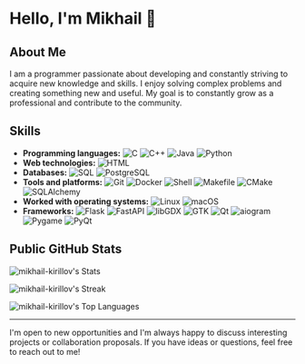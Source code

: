 # Hello, I'm Mikhail 👋

## About Me
I am a programmer passionate about developing and constantly striving to acquire new knowledge and skills. I enjoy solving complex problems and creating something new and useful. My goal is to constantly grow as a professional and contribute to the community.

## Skills
- **Programming languages:** ![C](https://img.shields.io/badge/c-%2300599C.svg?style=for-the-badge&logo=c&logoColor=white) ![C++](https://img.shields.io/badge/c++-%2300599C.svg?style=for-the-badge&logo=cplusplus&logoColor=white) ![Java](https://img.shields.io/badge/java-%23ED8B00.svg?style=for-the-badge&logo=java&logoColor=white) ![Python](https://img.shields.io/badge/python-%2314354C.svg?style=for-the-badge&logo=python&logoColor=white)
- **Web technologies:** ![HTML](https://img.shields.io/badge/html5-%23E34F26.svg?style=for-the-badge&logo=html5&logoColor=white)
- **Databases:** ![SQL](https://img.shields.io/badge/SQL-%2300f.svg?style=for-the-badge&logo=sqlite&logoColor=white) ![PostgreSQL](https://img.shields.io/badge/PostgreSQL-%23336791.svg?style=for-the-badge&logo=postgresql&logoColor=white)
- **Tools and platforms:** ![Git](https://img.shields.io/badge/git-%23F05033.svg?style=for-the-badge&logo=git&logoColor=white) ![Docker](https://img.shields.io/badge/docker-%230db7ed.svg?style=for-the-badge&logo=docker&logoColor=white) ![Shell](https://img.shields.io/badge/shell_script-%23121011.svg?style=for-the-badge&logo=gnu-bash&logoColor=white) ![Makefile](https://img.shields.io/badge/makefile-%234D5250.svg?style=for-the-badge&logo=gnu&logoColor=white) ![CMake](https://img.shields.io/badge/CMake-%23008FBA.svg?style=for-the-badge&logo=cmake&logoColor=white) ![SQLAlchemy](https://img.shields.io/badge/SQLAlchemy-%23FCC624.svg?style=for-the-badge&logo=sqlalchemy&logoColor=white)
- **Worked with operating systems:** ![Linux](https://img.shields.io/badge/linux-%23FCC624.svg?style=for-the-badge&logo=linux&logoColor=black) ![macOS](https://img.shields.io/badge/macOS-000000?style=for-the-badge&logo=apple&logoColor=white)
- **Frameworks:** ![Flask](https://img.shields.io/badge/flask-%23000.svg?style=for-the-badge&logo=flask&logoColor=white) ![FastAPI](https://img.shields.io/badge/FastAPI-005571?style=for-the-badge&logo=fastapi) ![libGDX](https://img.shields.io/badge/libGDX-000000?style=for-the-badge&logo=libgdx&logoColor=white) ![GTK](https://img.shields.io/badge/GTK-%2306A89E?style=for-the-badge&logo=gtk&logoColor=white) ![Qt](https://img.shields.io/badge/Qt-%2341CD52?style=for-the-badge&logo=qt&logoColor=white) ![aiogram](https://img.shields.io/badge/aiogram-%232C2D72?style=for-the-badge&logo=aiogram&logoColor=white) ![Pygame](https://img.shields.io/badge/Pygame-4B8BBE?style=for-the-badge&logo=python&logoColor=white) ![PyQt](https://img.shields.io/badge/PyQt-%2341CD52?style=for-the-badge&logo=qt&logoColor=white)

## Public GitHub Stats
![mikhail-kirillov's Stats](https://github-readme-stats.vercel.app/api?username=mikhail-kirillov&theme=onedark&show_icons=true&hide_border=false&count_private=true)

![mikhail-kirillov's Streak](https://github-readme-streak-stats.herokuapp.com/?user=mikhail-kirillov&theme=onedark&hide_border=false)

![mikhail-kirillov's Top Languages](https://github-readme-stats.vercel.app/api/top-langs/?username=mikhail-kirillov&theme=onedark&show_icons=true&hide_border=false&layout=compact)

<!-- ## Contact Me
- **Email:** 
- **Telegram:**  -->

---

I'm open to new opportunities and I'm always happy to discuss interesting projects or collaboration proposals. If you have ideas or questions, feel free to reach out to me!
